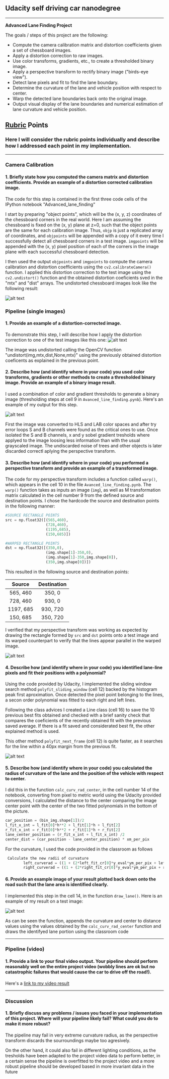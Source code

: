 
## Udacity self driving car nanodegree 

---

**Advanced Lane Finding Project**

The goals / steps of this project are the following:

* Compute the camera calibration matrix and distortion coefficients given a set of chessboard images.
* Apply a distortion correction to raw images.
* Use color transforms, gradients, etc., to create a thresholded binary image.
* Apply a perspective transform to rectify binary image ("birds-eye view").
* Detect lane pixels and fit to find the lane boundary.
* Determine the curvature of the lane and vehicle position with respect to center.
* Warp the detected lane boundaries back onto the original image.
* Output visual display of the lane boundaries and numerical estimation of lane curvature and vehicle position.

[//]: # (Image References)

[image1]: /writeup_imgs/chess.png "Undistorted chessboard"
[image2]: /writeup_imgs/undistort.png "Road Transformed"
[image3]: /writeup_imgs/tresholds.png "Binary Example"
[image4]: /writeup_imgs/warped.png "Warp Example"
[image5]: /writeup_imgs/fit.png "Fit Visual"
[image6]: /writeup_imgs/drawed.png "Output"

## [Rubric](https://review.udacity.com/#!/rubrics/571/view) Points

### Here I will consider the rubric points individually and describe how I addressed each point in my implementation.  

---

### Camera Calibration

#### 1. Briefly state how you computed the camera matrix and distortion coefficients. Provide an example of a distortion corrected calibration image.

The code for this step is contained in the first three code cells of the IPython notebook  "Advanced_lane_finding" 

I start by preparing "object points", which will be the (x, y, z) coordinates of the chessboard corners in the real world. Here I am assuming the chessboard is fixed on the (x, y) plane at z=0, such that the object points are the same for each calibration image.  Thus, `objp` is just a replicated array of coordinates, and `objpoints` will be appended with a copy of it every time I successfully detect all chessboard corners in a test image.  `imgpoints` will be appended with the (x, y) pixel position of each of the corners in the image plane with each successful chessboard detection.  

I then used the output `objpoints` and `imgpoints` to compute the camera calibration and distortion coefficients using the `cv2.calibrateCamera()` function.  I applied this distortion correction to the test image using the `cv2.undistort()` function and the obtained distortion coeficients sved in the "mtx" and "dist" arrays. The undistorted chessboard images look like the following result: 

![alt text][image1]

### Pipeline (single images)

#### 1. Provide an example of a distortion-corrected image.

To demonstrate this step, I will describe how I apply the distortion correction to one of the test images like this one:
![alt text][image2]

The image was undistorted calling the OpenCV function "undistort(img,mtx,dist,None,mtx)" using the previously obtained distortion coeficents as explained in the previous point.

#### 2. Describe how (and identify where in your code) you used color transforms, gradients or other methods to create a thresholded binary image.  Provide an example of a binary image result.

I used a combination of color and gradient thresholds to generate a binary image (thresholding steps at cell 9 in `Avanced_line_finding.pynb`).  Here's an example of my output for this step. 

![alt text][image3]

First the image was converted to HLS and LAB color spaces and after try error loops S and B channels were found as the critical ones to use. Once isolated the S and B channels, x and y sobel gradient tresholds where applyed to the image loosing less information than with the usual grayscaled image. The undiscarded noise of trees and other objects is later discarded correctl aplying the perspective transform. 

#### 3. Describe how (and identify where in your code) you performed a perspective transform and provide an example of a transformed image.

The code for my perspective transform includes a function called `warp()`, which appears in the cell 10 in the file `Avanced_line_finding.pynb`.  The `warp()` function takes as inputs an image (`img`), as well as M transformation matrix calculated in the cell number 9 from the defined source and destination points.  I chose the hardcode the source and destination points in the following manner:

```python
#SOURCE RECTANGLE POINTS
src = np.float32([(565,460),
                  (728,460), 
                  (1195,685), 
                  (150,685)])

#WARPED RECTANGLE POINTS    
dst = np.float32([(350,0),  
                  (img.shape[1]-350,0), 
                  (img.shape[1]-350,img.shape[0]),
                  (350,img.shape[0])])
```

This resulted in the following source and destination points:

| Source        | Destination   | 
|:-------------:|:-------------:| 
| 565, 460      | 350, 0        | 
| 728, 460      | 930, 0        |
| 1197, 685     | 930, 720      |
| 150, 685      | 350, 720      |

I verified that my perspective transform was working as expected by drawing the rectangle formed by `src` and `dst` points onto a test image and its warped counterpart to verify that the lines appear parallel in the warped image.

![alt text][image4]

#### 4. Describe how (and identify where in your code) you identified lane-line pixels and fit their positions with a polynomial?

Using the code provided by Udacity, I implemented the sliding window search method `polyfit_sliding_window` (cell 12) backed by the histogram peak first aproximation. Once detected the pixel point belonging to the lines, a secon order polynomial was fitted to each right and left lines.

Following the class advices I created a Line class (cell 16)  to save the 10 previous best fits obtained and checked with a brief sanity check that compares the coeficients of the recently obtained fit with the previous saved average. If there is a fit saved and considerated best fit, the other explained method is used.

This other method `polyfit_next_frame` (cell 12) is quite faster, as it searches for the line within a 40px margin from the previous fit.

![alt text][image5]

#### 5. Describe how (and identify where in your code) you calculated the radius of curvature of the lane and the position of the vehicle with respect to center.

I did this in the function `calc_curv_rad_center`, in the cell number 14 of the notebook, converting from pixel to metric world using the Udacity provided conversions, I calculated the distance to the center comparing the image center point with the center of the two fitted polynomials in the bottom of the picture.

```python
car_position = (bin_img.shape[1])/2
l_fit_x_int = l_fit[0]*h**2 + l_fit[1]*h + l_fit[2]
r_fit_x_int = r_fit[0]*h**2 + r_fit[1]*h + r_fit[2]
lane_center_position = (r_fit_x_int + l_fit_x_int) /2
center_dist = (car_position - lane_center_position) * xm_per_pix
```

For the curvature, I used the code provided in the classroom as follows

```python
 Calculate the new radii of curvature
        left_curverad = ((1 + (2*left_fit_cr[0]*y_eval*ym_per_pix + left_fit_cr[1])**2)**1.5) / np.absolute(2*left_fit_cr[0])
        right_curverad = ((1 + (2*right_fit_cr[0]*y_eval*ym_per_pix + right_fit_cr[1])**2)**1.5) / np.absolute(2*right_fit_cr[0])
```

#### 6. Provide an example image of your result plotted back down onto the road such that the lane area is identified clearly.

I implemented this step in the cell  14, in the function `draw_lane()`.  Here is an example of my result on a test image:

![alt text][image6]

As can be seen the function, appends the curvature and center to distance values using the values obtained by the `calc_curv_rad_center` function and draws the identifyed lane portion using the classroom code 

---

### Pipeline (video)

#### 1. Provide a link to your final video output.  Your pipeline should perform reasonably well on the entire project video (wobbly lines are ok but no catastrophic failures that would cause the car to drive off the road!).

Here's a [link to my video result](/project_video_out.mp4)


---

### Discussion

#### 1. Briefly discuss any problems / issues you faced in your implementation of this project.  Where will your pipeline likely fail?  What could you do to make it more robust?

The pipeline may fail in very extreme curvature radius, as the perspective transform discards the sourroundings maybe too agresively. 

On the other hand, it could also fail in different lighting conditions, as the tresholds have been adapted to the project video data to perform better, in a certain sense the pipeline is overfitted to the project video and a more robust pipeline should be developed based in more invariant data in the future 
